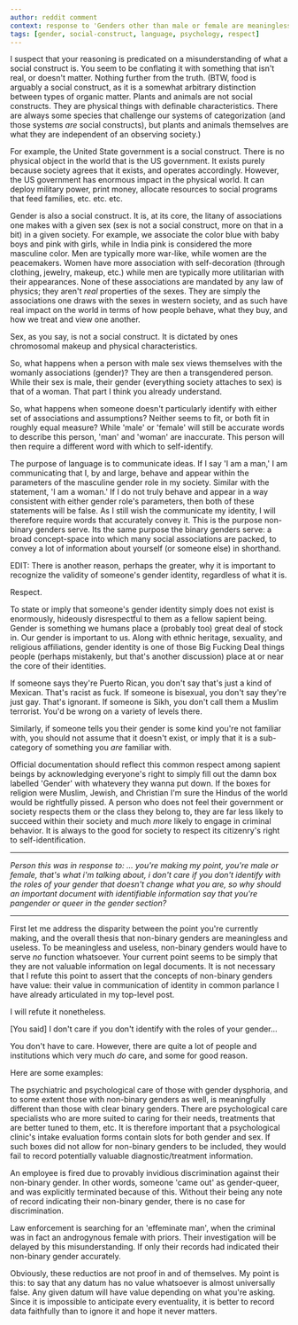 ```yaml
---
author: reddit comment
context: response to 'Genders other than male or female are meaningless and useless'
tags: [gender, social-construct, language, psychology, respect]
---
```

I suspect that your reasoning is predicated on a misunderstanding of what a social construct is. You seem to be conflating it with something that isn't real, or doesn't matter. Nothing further from the truth. (BTW, food is arguably a social construct, as it is a somewhat arbitrary distinction between types of organic matter. Plants and animals are not social constructs. They are physical things with definable characteristics. There are always some species that challenge our systems of categorization (and those systems _are_ social constructs), but plants and animals themselves are what they are independent of an observing society.)

For example, the United State government is a social construct. There is no physical object in the world that is the US government. It exists purely because society agrees that it exists, and operates accordingly. However, the US government has enormous impact in the physical world. It can deploy military power, print money, allocate resources to social programs that feed families, etc. etc. etc.

Gender is also a social construct. It is, at its core, the litany of associations one makes with a given sex (sex is not a social construct, more on that in a bit) in a given society. For example, we associate the color blue with baby boys and pink with girls, while in India pink is considered the more masculine color. Men are typically more war-like, while women are the peacemakers. Women have more association with self-decoration (through clothing, jewelry, makeup, etc.) while men are typically more utilitarian with their appearances. None of these associations are mandated by any law of physics; they aren't _real_ properties of the sexes. They are simply the associations one draws with the sexes in western society, and as such have real impact on the world in terms of how people behave, what they buy, and how we treat and view one another.

Sex, as you say, is not a social construct. It is dictated by ones chromosomal makeup and physical characteristics.

So, what happens when a person with male sex views themselves with the womanly associations (gender)? They are then a transgendered person. While their sex is male, their gender (everything society attaches to sex) is that of a woman. That part I think you already understand.

So, what happens when someone doesn't particularly identify with either set of associations and assumptions? Neither seems to fit, or both fit in roughly equal measure? While 'male' or 'female' will still be accurate words to describe this person, 'man' and 'woman' are inaccurate. This person will then require a different word with which to self-identify.

The purpose of language is to communicate ideas. If I say 'I am a man,' I am communicating that I, by and large, behave and appear within the parameters of the masculine gender role in my society. Similar with the statement, 'I am a woman.' If I do not truly behave and appear in a way consistent with either gender role's parameters, then both of these statements will be false. As I still wish the communicate my identity, I will therefore require words that accurately convey it. This is the purpose non-binary genders serve. Its the same purpose the binary genders serve: a broad concept-space into which many social associations are packed, to convey a lot of information about yourself (or someone else) in shorthand.

EDIT: There is another reason, perhaps the greater, why it is important to recognize the validity of someone's gender identity, regardless of what it is.

Respect.

To state or imply that someone's gender identity simply does not exist is enormously, hideously disrespectful to them as a fellow sapient being. Gender is something we humans place a (probably too) great deal of stock in. Our gender is important to us. Along with ethnic heritage, sexuality, and religious affiliations, gender identity is one of those Big Fucking Deal things people (perhaps mistakenly, but that's another discussion) place at or near the core of their identities.

If someone says they're Puerto Rican, you don't say that's just a kind of Mexican. That's racist as fuck. If someone is bisexual, you don't say they're just gay. That's ignorant. If someone is Sikh, you don't call them a Muslim terrorist. You'd be wrong on a variety of levels there.

Similarly, if someone tells you their gender is some kind you're not familiar with, you should not assume that it doesn't exist, or imply that it is a sub-category of something you _are_ familiar with.

Official documentation should reflect this common respect among sapient beings by acknowledging everyone's right to simply fill out the damn box labelled 'Gender' with whatevery they wanna put down. If the boxes for religion were Muslim, Jewish, and Christian I'm sure the Hindus of the world would be rightfully pissed. A person who does not feel their government or society respects them or the class they belong to, they are far less likely to succeed within their society and much *more* likely to engage in criminal behavior. It is always to the good for society to respect its citizenry's right to self-identification.


---

*Person this was in response to: ... you're making my point, you're male or female, that's what i'm talking about, i don't care if you don't identify with the roles of your gender that doesn't change what you are, so why should an important document with identifiable information say that you're pangender or queer in the gender section?*

---

First let me address the disparity between the point you're currently making, and the overall thesis that non-binary genders are meaningless and useless. To be meaningless and useless, non-binary genders would have to serve _no_ function whatsoever. Your current point seems to be simply that they are not valuable information on legal documents. It is not necessary that I refute this point to assert that the concepts of non-binary genders have value: their value in communication of identity in common parlance I have already articulated in my top-level post.

I will refute it nonetheless.

\[You said] I don't care if you don't identify with the roles of your gender...

You don't have to care. However, there are quite a lot of people and institutions which very much _do_ care, and some for good reason.

Here are some examples:

The psychiatric and psychological care of those with gender dysphoria, and to some extent those with non-binary genders as well, is meaningfully different than those with clear binary genders. There are psychological care specialists who are more suited to caring for their needs, treatments that are better tuned to them, etc. It is therefore important that a psychological clinic's intake evaluation forms contain slots for both gender and sex. If such boxes did not allow for non-binary genders to be included, they would fail to record potentially valuable diagnostic/treatment information.

An employee is fired due to provably invidious discrimination against their non-binary gender. In other words, someone 'came out' as gender-queer, and was explicitly terminated because of this. Without their being any note of record indicating their non-binary gender, there is no case for discrimination.

Law enforcement is searching for an 'effeminate man', when the criminal was in fact an androgynous female with priors. Their investigation will be delayed by this misunderstanding. If only their records had indicated their non-binary gender accurately.

Obviously, these reductios are not proof in and of themselves. My point is this: to say that any datum has no value whatsoever is almost universally false. Any given datum will have value depending on what you're asking. Since it is impossible to anticipate every eventuality, it is better to record data faithfully than to ignore it and hope it never matters.
